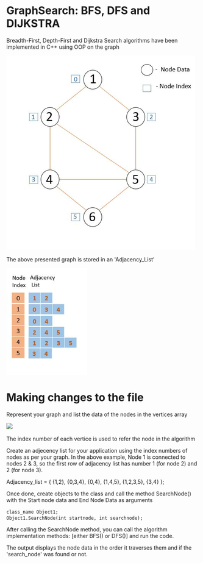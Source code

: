 # GraphSearch: BFS, DFS and DIJKSTRA

Breadth-First, Depth-First and Dijkstra Search algorithms have been implemented in C++ using OOP on the graph 

![Graph](/images/Graph.JPG)

The above presented graph is stored in an 'Adjacency_List'

 ![Adjacency_List](/images/Adjacency_List.JPG)
 
 # Making changes to the file

Represent your graph and list the data of the nodes in the vertices array 

![](/images/Vertices.v4/JPG)

The index number of each vertice is used to refer the node in the algorithm

Create an adjecency list for your application using the index numbers of nodes as per your graph.
In the above example, Node 1 is connected to nodes 2 & 3, so the first row of adjacency list has number 1 (for node 2) and 2 (for node 3).


Adjacency_list = { {1,2},
                   {0,3,4},
                   {0,4},
                   {1,4,5},
                   {1,2,3,5},
                   {3,4} };
                 
Once done, create objects to the class and call the method SearchNode() with the Start node data and End Node Data as arguments

```
class_name Object1;
Object1.SearchNode(int startnode, int searchnode);
```

After calling the SearchNode method, you can call the algorithm implementation methods: [either BFS() or DFS()] and run the code.

The output displays the node data in the order it traverses them and if the 'search_node' was found or not.
